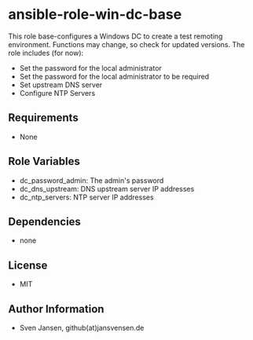 # ansible-role-win-dc-base

This role base-configures a Windows DC to create a test remoting environment. Functions may change, so check for updated versions. The role includes (for now):

- Set the password for the local administrator
- Set the password for the local administrator to be required
- Set upstream DNS server
- Configure NTP Servers

## Requirements

- None

## Role Variables

- dc_password_admin: The admin's password
- dc_dns_upstream: DNS upstream server IP addresses
- dc_ntp_servers: NTP server IP addresses

## Dependencies

- none

## License

- MIT

## Author Information

- Sven Jansen, github(at)jansvensen.de
